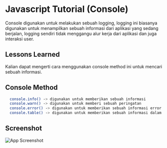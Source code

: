 # Javascript Tutorial (Console)

Console digunakan untuk melakukan sebuah logging, logging ini biasanya digunakan untuk menampilkan sebuah informasi dari aplikasi yang sedang berjalan, logging sendiri tidak menggangu alur kerja dari aplikasi dan juga interaksi user.


## Lessons Learned

Kalian dapat mengerti cara menggunakan console method ini untuk mencari sebuah informasi.



## Console Method


```bash
  console.info() -> digunakan untuk memberikan sebuah informasi
  console.warn() -> digunakan untuk memberi sebuah peringatan
  console.error() -> digunakan untuk memberikan sebuah informasi error
  console.table() -> digunakan untuk memberikan sebuah informasi dalam bentuk table
```

## Screenshot

![App Screenshot](https://cdn.discordapp.com/attachments/1012044230836879401/1167346476540755998/image.png?ex=654dcb20&is=653b5620&hm=664587b905a0445cdec6027cb1ba42d431954a8d0662b25850ef8dccdd8dc13c&)